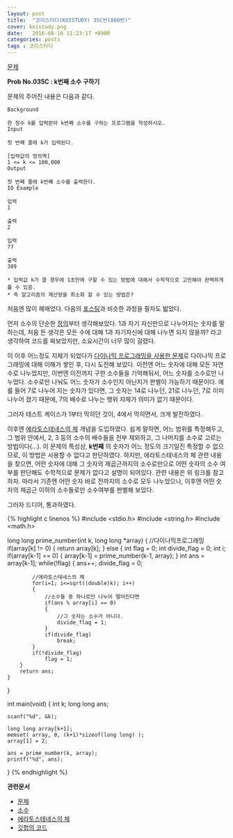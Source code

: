 ```yaml
---
layout: post
title:  "코이스터디(KOISTUDY) 35C번(860번)"
cover: koistudy.png
date:   2016-08-16 11:23:17 +0900
categories: posts
tags : 코이스터디
---
```


[문제](http://koistudy.net/?mid=prob_page&NO=860)

**Prob No.035C : k번째 소수 구하기**

문제의 주어진 내용은 다음과 같다.

    Background

    한 정수 k를 입력받아 k번째 소수를 구하는 프로그램을 작성하시오.
    Input

    첫 번째 줄에 k가 입력된다.

    [입력값의 정의역]
    1 <= k <= 100,000
    Output

    첫 번째 줄에 k번째 소수를 출력한다.
    IO Example

    입력
    1

    출력
    2

    입력
    77

    출력
    389

    * 입력값 k가 클 경우에 1초만에 구할 수 있는 방법에 대해서 수학적으로 고민해야 완벽하게 풀 수 있음.
    * 즉 알고리즘의 계산량을 최소화 할 수 있는 방법은?

처음엔 많이 헤매었다. 다음의 [포스팅](http://marobiana.tistory.com/89)과 비슷한 과정을 필자도 밟았다.

먼저 소수의 단순한 [정의](https://ko.wikipedia.org/wiki/소수_(수론))부터 생각해보았다. 1과 자기 자신만으로 나누어지는 숫자를 말하는데, 처음 든 생각은 모든 수에 대해 1과 자기자신에 대해 나누면 되지 않을까? 라고 생각하여 코드를 짜보았지만, 소요시간이 너무 많이 걸렸다.

이 이후 어느정도 지체가 되었다가 [다이나믹 프로그래밍을 사용한 문제](https://nugisquare.github.io/posts/2016/08/12/koi-155.html)로 다이나믹 프로그래밍에 대해 이해가 쌓인 후, 다시 도전해 보았다. 이전엔 어느 숫자에 대해 모든 자연수로 나누었지만, 이번엔 이전까지 구한 소수들을 기억해둬서, 어느 숫자를 소수로만 나누었다. 소수로만 나눠도 어느 숫자가 소수인지 아닌지가 판별이 가능하기 때문이다. 예를 들어 7로 나누어 지는 숫자가 있다면, 그 숫자는 14로 나누던, 21로 나누던, 7로 이미 나누어 졌기 때문에, 7의 배수로 나누는 행위 자체가 의미가 없기 때문이다.

그러자 테스트 케이스가 1부터 막히던 것이, 4에서 막히면서, 크게 발전하였다.

이후엔 [에라토스테네스의 체](https://namu.wiki/w/에라토스테네스의%20체) 개념을 도입하였다. 쉽게 말하면, 어느 범위를 특정해두고, 그 범위 안에서, 2, 3 등의 소수의 배수들을 전부 제외하고, 그 나머지를 소수로 고르는 방법이다(...). 이 문제의 특성상, **k번째** 의 숫자가 어느 정도의 크기일진 특정할 수 없으므로, 이 방법은 사용할 수 없다고 판단하였다. 하지만, 에라토스테네스의 체 관련 내용을 찾으면, 어떤 숫자에 대해 그 숫자의 제곱근까지의 소수로만으로 어떤 숫자의 소수 여부를 판단해도 수학적으로 문제가 없다고 설명이 되어있다. 관련 내용은 위 링크를 참고하자. 따라서 기존엔 어떤 숫자 바로 전까지의 소수로 모두 나누었으나, 이후엔 어떤 숫자의 제곱근 이하의 소수들로만 소수여부를 판별해 보았다.

그러자 드디어, 통과하였다.

{% highlight c linenos %}
#include <stdio.h>
#include <string.h>
#include <math.h>

long long prime_number(int k, long long *array)
{
    //다이나믹프로그래밍
	if(array[k] != 0)
	{
		return array[k];
	}
	else
	{
		int flag = 0;
		int divide_flag = 0;
		int i;
		if(array[k-1] == 0)
		{
			array[k-1] = prime_number(k-1, array);
		}
		int ans = array[k-1];
		while(!flag)
		{
			ans++; divide_flag = 0;

            //에라토스테네스의 체
			for(i=1; i<=sqrt((double)k); i++)
			{
                //소수들 중 하나로만 나누어 떨어진다면
				if(ans % array[i] == 0)
				{
                    //그 숫자는 소수가 아니다.
					divide_flag = 1;
				}
				if(divide_flag)
					break;
			}
			if(!divide_flag)
				flag = 1;
		}
		return ans;
	}
}

int main(void)
{
	int k;
	long long ans;

	scanf("%d", &k);

	long long array[k+1];
	memset( array, 0, (k+1)*sizeof(long long) );
	array[1] = 2;

	ans = prime_number(k, array);
	printf("%d", ans);
}
{% endhighlight %}

**관련문서**

- [문제](http://koistudy.net/?mid=prob_page&NO=860)
- [소수](https://ko.wikipedia.org/wiki/소수_(수론))
- [에라토스테네스의 체](https://namu.wiki/w/에라토스테네스의%20체)
- [깃헙의 코드](https://github.com/NugiSquare/C_Study/blob/master/koistudy/no860.c)
